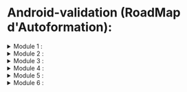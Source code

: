 # Android-validation (RoadMap d'Autoformation): 


<details>
<summary>Module 1 : </summary>

- Présentation Kotlin

- 1st application

- Mise en page

- Ajoute du Button

</details>


<details>
<summary>Module 2 : </summary>

- Recevoir des entrées utilisateur dans une application : partie 1

- Recevoir des entrées utilisateur dans une application : partie 2

- Afficher une liste déroulante

</details>

<details>
<summary>Module 3 : </summary>

- Naviguer entre les écrans

- Présentation du composant Navigation

- Composants de l'architecture

- Exemples d'application de navigation avancée

- Mises en page adaptatives

</details>


<details>
<summary>Module 4 :</summary>

- Coroutines

- Récupérer des données sur Internet
</details>

<details>
<summary>Module 5 :</summary>

- Présentation de SQL, Room et Flow

- Utiliser Room pour la persistance des données
</details>

<details>
<summary>Module 6 :</summary>

- 

</details>